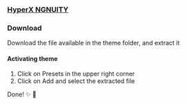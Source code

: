### [HyperX NGNUITY](https://hyperx.com/pages/ngenuity)

### Download

Download the file available in the theme folder, and extract it

#### Activating theme

1. Click on Presets in the upper right corner
2. Click on Add and select the extracted file

Done! ✨ 🎉